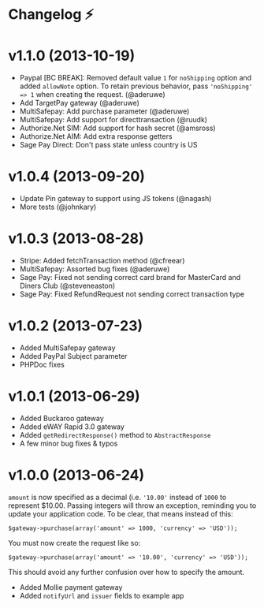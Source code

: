 # Changelog :zap:

# v1.1.0 (2013-10-19)

* Paypal [BC BREAK]: Removed default value `1` for `noShipping` option and added `allowNote` option.
  To retain previous behavior, pass `'noShipping' => 1` when creating the request. (@aderuwe)
* Add TargetPay gateway (@aderuwe)
* MultiSafepay: Add purchase parameter (@aderuwe)
* MultiSafepay: Add support for directtransaction (@ruudk)
* Authorize.Net SIM: Add support for hash secret (@amsross)
* Authorize.Net AIM: Add extra response getters
* Sage Pay Direct: Don't pass state unless country is US

# v1.0.4 (2013-09-20)

* Update Pin gateway to support using JS tokens (@nagash)
* More tests (@johnkary)

# v1.0.3 (2013-08-28)

* Stripe: Added fetchTransaction method (@cfreear)
* MultiSafepay: Assorted bug fixes (@aderuwe)
* Sage Pay: Fixed not sending correct card brand for MasterCard and Diners Club (@steveneaston)
* Sage Pay: Fixed RefundRequest not sending correct transaction type

# v1.0.2 (2013-07-23)

* Added MultiSafepay gateway
* Added PayPal Subject parameter
* PHPDoc fixes

# v1.0.1 (2013-06-29)

* Added Buckaroo gateway
* Added eWAY Rapid 3.0 gateway
* Added `getRedirectResponse()` method to `AbstractResponse`
* A few minor bug fixes & typos

# v1.0.0 (2013-06-24)

`amount` is now specified as a decimal (i.e. `'10.00'` instead of `1000`
to represent $10.00. Passing integers will throw an exception, reminding you
to update your application code. To be clear, that means instead of this:

    $gateway->purchase(array('amount' => 1000, 'currency' => 'USD'));

You must now create the request like so:

    $gateway->purchase(array('amount' => '10.00', 'currency' => 'USD'));

This should avoid any further confusion over how to specify the amount.

*   Added Mollie payment gateway
*   Added `notifyUrl` and `issuer` fields to example app
